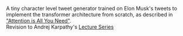 A tiny character level tweet generator trained on Elon Musk's tweets to implement the transformer architecture from scratch, as described in ["Attention is All You Need"](https://arxiv.org/abs/1706.03762).  
Revision to Andrej Karpathy's [Lecture Series](https://www.youtube.com/watch?v=kCc8FmEb1nY&list=PLAqhIrjkxbuWI23v9cThsA9GvCAUhRvKZ&index=8)
